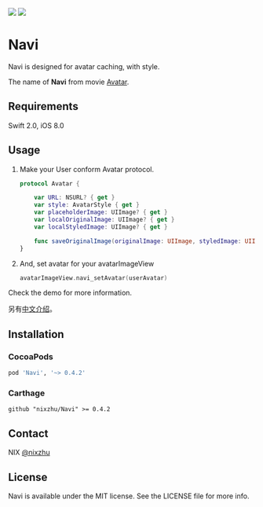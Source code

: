 <p>
<a href="http://cocoadocs.org/docsets/Navi"><img src="https://img.shields.io/cocoapods/v/Navi.svg?style=flat"></a> 
<a href="https://github.com/Carthage/Carthage/"><img src="https://img.shields.io/badge/Carthage-compatible-4BC51D.svg?style=flat"></a> 
</p>

# Navi

Navi is designed for avatar caching, with style. 

The name of **Navi** from movie [Avatar](https://en.wikipedia.org/wiki/Avatar_(2009_film)).

## Requirements

Swift 2.0, iOS 8.0

## Usage

1. Make your User conform Avatar protocol.

	``` swift
	protocol Avatar {

	    var URL: NSURL? { get }
	    var style: AvatarStyle { get }
	    var placeholderImage: UIImage? { get }
	    var localOriginalImage: UIImage? { get }
	    var localStyledImage: UIImage? { get }

	    func saveOriginalImage(originalImage: UIImage, styledImage: UIImage)
	}
	```

2. And, set avatar for your avatarImageView

	``` swift
	avatarImageView.navi_setAvatar(userAvatar)
	```

Check the demo for more information.

另有[中文介绍](https://github.com/nixzhu/dev-blog/blob/master/2015-10-08-navi.md)。

## Installation

### CocoaPods

```ruby
pod 'Navi', '~> 0.4.2'
```

### Carthage

```ogdl
github "nixzhu/Navi" >= 0.4.2
```

## Contact

NIX [@nixzhu](https://twitter.com/nixzhu)

## License

Navi is available under the MIT license. See the LICENSE file for more info.
